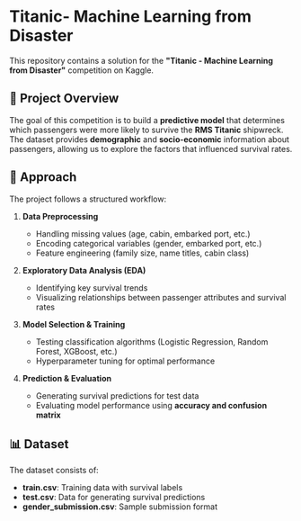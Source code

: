 # Titanic- Machine Learning from Disaster
This repository contains a solution for the **"Titanic - Machine Learning from Disaster"** competition on Kaggle.

## 📌 Project Overview

The goal of this competition is to build a **predictive model** that determines which passengers were more likely to survive the **RMS Titanic** shipwreck. The dataset provides **demographic** and **socio-economic** information about passengers, allowing us to explore the factors that influenced survival rates.

## 🚀 Approach

The project follows a structured workflow:

1. **Data Preprocessing**  
   - Handling missing values (age, cabin, embarked port, etc.)  
   - Encoding categorical variables (gender, embarked port, etc.)  
   - Feature engineering (family size, name titles, cabin class)  

2. **Exploratory Data Analysis (EDA)**  
   - Identifying key survival trends  
   - Visualizing relationships between passenger attributes and survival rates  

3. **Model Selection & Training**  
   - Testing classification algorithms (Logistic Regression, Random Forest, XGBoost, etc.)  
   - Hyperparameter tuning for optimal performance  

4. **Prediction & Evaluation**  
   - Generating survival predictions for test data  
   - Evaluating model performance using **accuracy and confusion matrix**  

## 📊 Dataset

The dataset consists of:
- **train.csv**: Training data with survival labels  
- **test.csv**: Data for generating survival predictions  
- **gender_submission.csv**: Sample submission format
